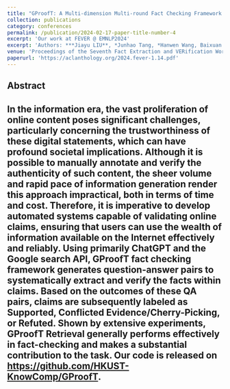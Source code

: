 ```yaml
---
title: "GProofT: A Multi-dimension Multi-round Fact Checking Framework Based on Claim Fact Extraction"
collection: publications
category: conferences
permalink: /publication/2024-02-17-paper-title-number-4
excerpt: 'Our work at FEVER @ EMNLP2024'
excerpt: 'Authors: ***Jiayu LIU**, *Junhao Tang, *Hanwen Wang, Baixuan Xu, Haoshen Shi, Weiqi Wang, Yangqiu Song'
venue: 'Proceedings of the Seventh Fact Extraction and VERification Workshop (FEVER)'
paperurl: 'https://aclanthology.org/2024.fever-1.14.pdf'
---
```


**Abstract**
---
In the information era, the vast proliferation of online content poses significant challenges, particularly concerning the trustworthiness of these digital statements, which can have profound societal implications. Although it is possible to manually annotate and verify the authenticity of such content, the sheer volume and rapid pace of information generation render this approach impractical, both in terms of time and cost. Therefore, it is imperative to develop automated systems capable of validating online claims, ensuring that users can use the wealth of information available on the Internet effectively and reliably. Using primarily ChatGPT and the Google search API, GProofT fact checking framework generates question-answer pairs to systematically extract and verify the facts within claims. Based on the outcomes of these QA pairs, claims are subsequently labeled as Supported, Conflicted Evidence/Cherry-Picking, or Refuted. Shown by extensive experiments, GProofT Retrieval generally performs effectively in fact-checking and makes a substantial contribution to the task. Our code is released on https://github.com/HKUST-KnowComp/GProofT.
---
